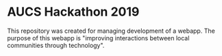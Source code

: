 # AUCS Hackathon 2019
This repository was created for managing development of a webapp. The purpose of this webapp is "improving interactions between local communities through technology".
